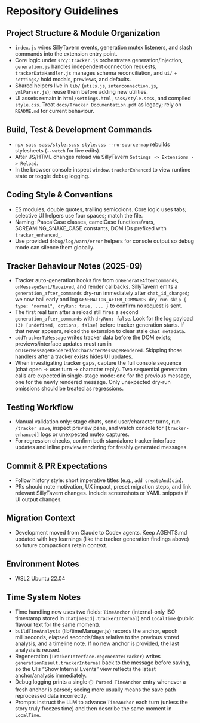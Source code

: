 # Repository Guidelines

## Project Structure & Module Organization
- `index.js` wires SillyTavern events, generation mutex listeners, and slash commands into the extension entry point.
- Core logic under `src/`: `tracker.js` orchestrates generation/injection, `generation.js` handles independent connection requests, `trackerDataHandler.js` manages schema reconciliation, and `ui/` + `settings/` hold modals, previews, and defaults.
- Shared helpers live in `lib/` (`utils.js`, `interconnection.js`, `ymlParser.js`); reuse them before adding new utilities.
- UI assets remain in `html/settings.html`, `sass/style.scss`, and compiled `style.css`. Treat `docs/Tracker Documentation.pdf` as legacy; rely on `README.md` for current behaviour.

## Build, Test & Development Commands
- `npx sass sass/style.scss style.css --no-source-map` rebuilds stylesheets (`--watch` for live edits).
- After JS/HTML changes reload via SillyTavern `Settings -> Extensions -> Reload`.
- In the browser console inspect `window.trackerEnhanced` to view runtime state or toggle debug logging.

## Coding Style & Conventions
- ES modules, double quotes, trailing semicolons. Core logic uses tabs; selective UI helpers use four spaces; match the file.
- Naming: PascalCase classes, camelCase functions/vars, SCREAMING_SNAKE_CASE constants, DOM IDs prefixed with `tracker_enhanced_`.
- Use provided `debug/log/warn/error` helpers for console output so debug mode can silence them globally.

## Tracker Behaviour Notes (2025-09)
- Tracker auto-generation hooks fire from `onGenerateAfterCommands`, `onMessageSent/Received`, and render callbacks. SillyTavern emits a `generation_after_commands` dry-run immediately after `chat_id_changed`; we now bail early and log `GENERATION_AFTER_COMMANDS dry run skip { type: "normal", dryRun: true, ... }` to confirm no request is sent.
- The first real turn after a reload still fires a second `generation_after_commands` with `dryRun: false`. Look for the log payload `(3) [undefined, options, false]` before tracker generation starts. If that never appears, reload the extension to clear stale `chat_metadata`.
- `addTrackerToMessage` writes tracker data before the DOM exists; previews/interface updates must run in `onUserMessageRendered`/`onCharacterMessageRendered`. Skipping those handlers after a tracker exists hides UI updates.
- When investigating tracker gaps, capture the full console sequence (chat open -> user turn -> character reply). Two sequential generation calls are expected in single-stage mode: one for the previous message, one for the newly rendered message. Only unexpected dry-run omissions should be treated as regressions.

## Testing Workflow
- Manual validation only: stage chats, send user/character turns, run `/tracker save`, inspect preview pane, and watch console for `[tracker-enhanced]` logs or unexpected mutex captures.
- For regression checks, confirm both standalone tracker interface updates and inline preview rendering for freshly generated messages.

## Commit & PR Expectations
- Follow history style: short imperative titles (e.g., `add createAndJoin`).
- PRs should note motivation, UX impact, preset migration steps, and link relevant SillyTavern changes. Include screenshots or YAML snippets if UI output changes.

## Migration Context
- Development moved from Claude to Codex agents. Keep AGENTS.md updated with key learnings (like the tracker generation findings above) so future compactions retain context.

## Environment Notes
- WSL2 Ubuntu 22.04

## Time System Notes
- Time handling now uses two fields: `TimeAnchor` (internal-only ISO timestamp stored in `chat[mesId].trackerInternal`) and `LocalTime` (public flavour text for the same moment).
- `buildTimeAnalysis` (lib/timeManager.js) records the anchor, epoch milliseconds, elapsed seconds/days relative to the previous stored analysis, and a timeline note. If no new anchor is provided, the last analysis is reused.
- Regeneration (`TrackerInterface.regenerateTracker`) writes `generationResult.trackerInternal` back to the message before saving, so the UI’s “Show Internal Events” view reflects the latest anchor/analysis immediately.
- Debug logging prints a single `🕒 Parsed TimeAnchor` entry whenever a fresh anchor is parsed; seeing more usually means the save path reprocessed data incorrectly.
- Prompts instruct the LLM to advance `TimeAnchor` each turn (unless the story truly freezes time) and then describe the same moment in `LocalTime`.
